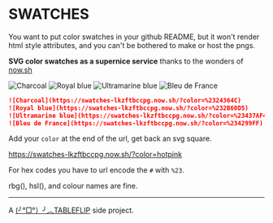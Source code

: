 # SWATCHES

You want to put color swatches in your github README, but it won't render html style attributes, and you can't be bothered to make or host the pngs.

**SVG color swatches as a supernice service** thanks to the wonders of [now.sh](https://now.sh)

![Charcoal](https://swatches-lkzftbccpg.now.sh/?color=%2324364C)
![Royal blue](https://swatches-lkzftbccpg.now.sh/?color=%232B60D5)
![Ultramarine blue](https://swatches-lkzftbccpg.now.sh/?color=%23437AF4)
![Bleu de France](https://swatches-lkzftbccpg.now.sh/?color=%234299FF)

```md
![Charcoal](https://swatches-lkzftbccpg.now.sh/?color=%2324364C)
![Royal blue](https://swatches-lkzftbccpg.now.sh/?color=%232B60D5)
![Ultramarine blue](https://swatches-lkzftbccpg.now.sh/?color=%23437AF4)
![Bleu de France](https://swatches-lkzftbccpg.now.sh/?color=%234299FF)
```

Add your `color` at the end of the url, get back an svg square.

https://swatches-lkzftbccpg.now.sh/?color=hotpink

For hex codes you have to url encode the `#` with `%23`.

rbg(), hsl(), and colour names are fine.

---

A [(╯°□°）╯︵TABLEFLIP](https://tableflip.io) side project.
